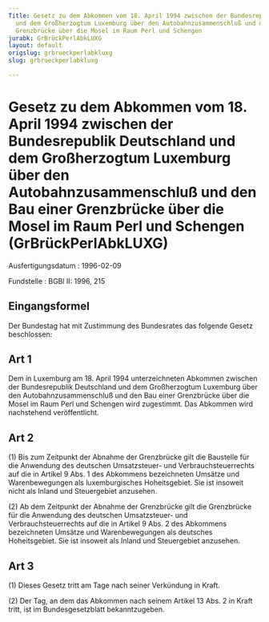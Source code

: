```yaml
---
Title: Gesetz zu dem Abkommen vom 18. April 1994 zwischen der Bundesrepublik Deutschland
  und dem Großherzogtum Luxemburg über den Autobahnzusammenschluß und den Bau einer
  Grenzbrücke über die Mosel im Raum Perl und Schengen
jurabk: GrBrückPerlAbkLUXG
layout: default
origslug: grbrueckperlabkluxg
slug: grbrueckperlabkluxg

---
```


# Gesetz zu dem Abkommen vom 18. April 1994 zwischen der Bundesrepublik Deutschland und dem Großherzogtum Luxemburg über den Autobahnzusammenschluß und den Bau einer Grenzbrücke über die Mosel im Raum Perl und Schengen (GrBrückPerlAbkLUXG)

Ausfertigungsdatum
:   1996-02-09

Fundstelle
:   BGBl II: 1996, 215



## Eingangsformel

Der Bundestag hat mit Zustimmung des Bundesrates das folgende Gesetz
beschlossen:


## Art 1

Dem in Luxemburg am 18. April 1994 unterzeichneten Abkommen zwischen
der Bundesrepublik Deutschland und dem Großherzogtum Luxemburg über
den Autobahnzusammenschluß und den Bau einer Grenzbrücke über die
Mosel im Raum Perl und Schengen wird zugestimmt. Das Abkommen wird
nachstehend veröffentlicht.


## Art 2

(1) Bis zum Zeitpunkt der Abnahme der Grenzbrücke gilt die Baustelle
für die Anwendung des deutschen Umsatzsteuer- und
Verbrauchsteuerrechts auf die in Artikel 9 Abs. 1 des Abkommens
bezeichneten Umsätze und Warenbewegungen als luxemburgisches
Hoheitsgebiet. Sie ist insoweit nicht als Inland und Steuergebiet
anzusehen.

(2) Ab dem Zeitpunkt der Abnahme der Grenzbrücke gilt die Grenzbrücke
für die Anwendung des deutschen Umsatzsteuer- und
Verbrauchsteuerrechts auf die in Artikel 9 Abs. 2 des Abkommens
bezeichneten Umsätze und Warenbewegungen als deutsches Hoheitsgebiet.
Sie ist insoweit als Inland und Steuergebiet anzusehen.


## Art 3

(1) Dieses Gesetz tritt am Tage nach seiner Verkündung in Kraft.

(2) Der Tag, an dem das Abkommen nach seinem Artikel 13 Abs. 2 in
Kraft tritt, ist im Bundesgesetzblatt bekanntzugeben.

